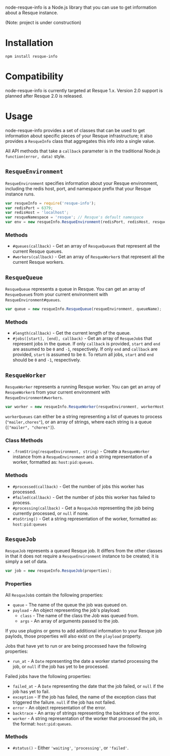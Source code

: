 node-resque-info is a Node.js library that you can use to get information about a Resque instance.

(Note: project is under construction)

Installation
============

    npm install resque-info

Compatibility
=============

node-resque-info is currently targeted at Resque 1.x. Version 2.0 support is planned after Resque 2.0 is released.

Usage
=====

node-resque-info provides a set of classes that can be used to get information about specific pieces of your Resque infrastructure; it also provides a `ResqueInfo` class that aggregates this info into a single value.

All API methods that take a `callback` parameter is in the traditional Node.js `function(error, data)` style.

`ResqueEnvironment`
-------------------

`ResqueEnvironment` specifies information about your Resque environment, including the redis host, port, and namespace prefix that your Resque instance runs.

```javascript
var resqueInfo = require('resque-info');
var redisPort = 6379;
var redisHost = 'localhost';
var resqueNamespace = 'resque'; // Resque's default namespace
var env = new resqueInfo.ResqueEnvironment(redisPort, redisHost, resqueNamesapce);
```

### Methods

 * `#queues(callback)` - Get an array of `ResqueQueue`s that represent all the current Resque queues.
 * `#workers(callback)` - Get an array of `ResqueWorker`s that represent all the current Resque workers.

`ResqueQueue`
-------------

`ResqueQueue` represents a queue in Resque. You can get an array of `ResqueQueue`s from your current environment with `ResqueEnvironment#queues`.

```javascript
var queue = new resqueInfo.ResqueQueue(resqueEnvironment, queueName);
```

### Methods

 * `#length(callback)` - Get the current length of the queue.
 * `#jobs([start], [end], callback)` - Get an array of `ResqueJob`s that represent jobs in the queue. If only `callback` is provided, `start` and `end` are assumed to be `0` and `-1`, respectively. If only `end` and `callback` are provided, `start` is assumed to be `0`. To return all jobs, `start` and `end` should be `0` and `-1`, respectively.

`ResqueWorker`
--------------

`ResqueWorker` represents a running Resque worker. You can get an array of `ResqueWorker`s from your current environment with `ResqueEnvironment#workers`.

```javascript
var worker = new resqueInfo.ResqueWorker(resqueEnvironment, workerHost, workerPid, workerQueues);
```

`workerQueues` can either be a string representing a list of queues to process (`"mailer,chores"`), or an array of strings, where each string is a queue (`["mailer", "chores"]`).

### Class Methods

 * `.fromString(resqueEnvironment, string)` - Create a `ResqueWorker` instance from a `ResqueEnvironment` and a string representation of a worker, formatted as: `host:pid:queues`.

### Methods

 * `#processed(callback)` - Get the number of jobs this worker has processed.
 * `#failed(callback)` - Get the number of jobs this worker has failed to process.
 * `#processing(callback)` - Get a `ResqueJob` representing the job being currently processed, or `null` if none.
 * `#toString()` - Get a string representation of the worker, formatted as: `host:pid:queues`

`ResqueJob`
-----------

`ResqueJob` represents a queued Resque job. It differs from the other classes in that it does not require a `ResqueEnvironment` instance to be created; it is simply a set of data.

```javascript
var job = new resqueInfo.ResqueJob(properties);
```

### Properties

All `ResqueJob`s contain the following properties:

 * `queue` - The name of the queue the job was queued on.
 * `payload` - An object representing the job's playload:
   * `class` - The name of the class the Job was queued from.
   * `args` - An array of arguments passed to the job.

If you use plugins or gems to add additional information to your Resque job paylods, those properties will also exist on the `playload` property.

Jobs that have yet to run or are being processed have the following properties:

 * `run_at` - A `Date` representing the date a worker started processing the job, or `null` if the job has yet to be processed.

Failed jobs have the following properties:

 * `failed_at` - A `Date` representing the date that the job failed, or `null` if the job has yet to fail.
 * `exception` - If the job has failed, the name of the exception class that triggered the failure. `null` if the job has not failed.
 * `error` - An object representation of the error.
 * `backtrace` - An array of strings representing the backtrace of the error.
 * `worker` - A string representation of the worker that processed the job, in the format: `host:pid:queues`.

### Methods

 * `#status()` - Either `'waiting'`, `'processing'`, or `'failed'`.
